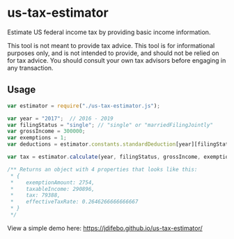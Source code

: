# us-tax-estimator
Estimate US federal income tax by providing basic income information.

This tool is not meant to provide tax advice. This tool is for informational purposes only, and is 
not intended to provide, and should not be relied on for tax advice. You should consult your own 
tax advisors before engaging in any transaction.

## Usage

```js
var estimator = require("./us-tax-estimator.js");

var year = "2017";  // 2016 - 2019
var filingStatus = "single"; // "single" or "marriedFilingJointly"
var grossIncome = 300000;
var exemptions = 1;
var deductions = estimator.constants.standardDeduction[year][filingStatus];

var tax = estimator.calculate(year, filingStatus, grossIncome, exemptions, deductions);

/** Returns an object with 4 properties that looks like this:
 * { 
 *    exemptionAmount: 2754,                                                                                                                             
 *    taxableIncome: 290896,                                                                                                                             
 *    tax: 79388,                                                                                                                                        
 *    effectiveTaxRate: 0.2646266666666667 
 * } 
 */
```


View a simple demo here: https://jdifebo.github.io/us-tax-estimator/